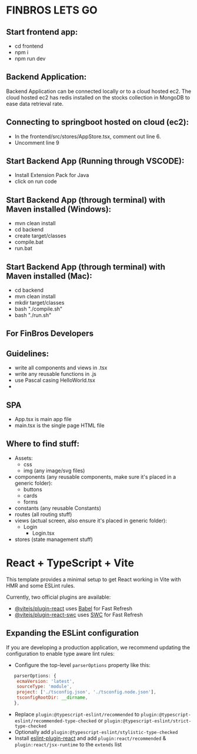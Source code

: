 # FINBROS LETS GO

## Start frontend app:

- cd frontend
- npm i
- npm run dev

## Backend Application:

Backend Application can be connected locally or to a cloud hosted ec2.
The cloud hosted ec2 has redis installed on the stocks collection in MongoDB to ease data retrieval rate.

## Connecting to springboot hosted on cloud (ec2):

- In the frontend/src/stores/AppStore.tsx, comment out line 6.
- Uncomment line 9

## Start Backend App (Running through VSCODE):

- Install Extension Pack for Java
- click on run code

## Start Backend App (through terminal) with Maven installed (Windows):

- mvn clean install
- cd backend
- create target/classes
- compile.bat
- run.bat
<!-- - mvn clean install && mvn spring-boot:run -->

## Start Backend App (through terminal) with Maven installed (Mac):
- cd backend
- mvn clean install
- mkdir target/classes
- bash "./compile.sh"
- bash "./run.sh"

## For FinBros Developers

## Guidelines:

- write all components and views in .tsx
- write any reusable functions in .js
- use Pascal casing HelloWorld.tsx
-

## SPA

- App.tsx is main app file
- main.tsx is the single page HTML file

## Where to find stuff:

- Assets:
  - css
  - img (any image/svg files)
- components (any reusable components, make sure it's placed in a generic folder):
  - buttons
  - cards
  - forms
- constants (any reusable Constants)
- routes (all routing stuff)
- views (actual screen, also ensure it's placed in generic folder):
  - Login
    - Login.tsx
- stores (state management stuff)

# React + TypeScript + Vite

This template provides a minimal setup to get React working in Vite with HMR and some ESLint rules.

Currently, two official plugins are available:

- [@vitejs/plugin-react](https://github.com/vitejs/vite-plugin-react/blob/main/packages/plugin-react/README.md) uses [Babel](https://babeljs.io/) for Fast Refresh
- [@vitejs/plugin-react-swc](https://github.com/vitejs/vite-plugin-react-swc) uses [SWC](https://swc.rs/) for Fast Refresh

## Expanding the ESLint configuration

If you are developing a production application, we recommend updating the configuration to enable type aware lint rules:

- Configure the top-level `parserOptions` property like this:

```js
   parserOptions: {
    ecmaVersion: 'latest',
    sourceType: 'module',
    project: ['./tsconfig.json', './tsconfig.node.json'],
    tsconfigRootDir: __dirname,
   },
```

- Replace `plugin:@typescript-eslint/recommended` to `plugin:@typescript-eslint/recommended-type-checked` or `plugin:@typescript-eslint/strict-type-checked`
- Optionally add `plugin:@typescript-eslint/stylistic-type-checked`
- Install [eslint-plugin-react](https://github.com/jsx-eslint/eslint-plugin-react) and add `plugin:react/recommended` & `plugin:react/jsx-runtime` to the `extends` list
